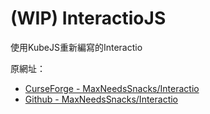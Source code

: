 # (WIP) InteractioJS

使用KubeJS重新編寫的Interactio

原網址：
* [CurseForge - MaxNeedsSnacks/Interactio](https://www.curseforge.com/minecraft/mc-mods/interactio)
* [Github - MaxNeedsSnacks/Interactio](https://github.com/MaxNeedsSnacks/Interactio)